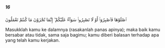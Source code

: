 ##### 16

<span class="ayah">ٱصْلَوْهَا فَٱصْبِرُوٓا۟ أَوْ لَا تَصْبِرُوا۟ سَوَآءٌ عَلَيْكُمْ ۖ إِنَّمَا تُجْزَوْنَ مَا كُنتُمْ تَعْمَلُونَ</span>

<span class="ayah_translation">Masukklah kamu ke dalamnya (rasakanlah panas apinya); maka baik kamu bersabar atau tidak, sama saja bagimu; kamu diberi balasan terhadap apa yang telah kamu kerjakan.</span>
